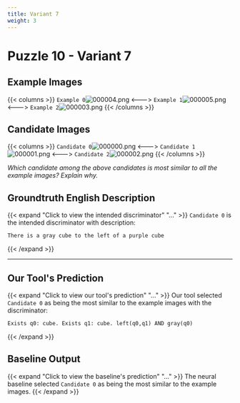 ```yaml
---
title: Variant 7
weight: 3
---
```


# Puzzle 10 - Variant 7

## Example Images
{{< columns >}}
`Example 0`![000004.png](/clevr-variants/alternate-color/fovariant-7/render/images/CLEVR_val_000004.png)
<--->
`Example 1`![000005.png](/clevr-variants/alternate-color/fovariant-7/render/images/CLEVR_val_000005.png)
<--->
`Example 2`![000003.png](/clevr-variants/alternate-color/fovariant-7/render/images/CLEVR_val_000003.png)
{{< /columns >}}

## Candidate Images
{{< columns >}}
`Candidate 0`![000000.png](/clevr-variants/alternate-color/fovariant-7/render/images/CLEVR_val_000000.png)
<--->
`Candidate 1`![000001.png](/clevr-variants/alternate-color/fovariant-7/render/images/CLEVR_val_000001.png)
<--->
`Candidate 2`![000002.png](/clevr-variants/alternate-color/fovariant-7/render/images/CLEVR_val_000002.png)
{{< /columns >}}

*Which candidate among the above candidates is most similar to all the example images? Explain why.*

## Groundtruth English Description

{{< expand "Click to view the intended discriminator" "..." >}}
`Candidate 0` is the intended discriminator with description:
```plaintext 
There is a gray cube to the left of a purple cube
```
{{< /expand >}}

---



## Our Tool's Prediction

{{< expand "Click to view our tool's prediction" "..." >}}
Our tool selected `Candidate 0` as being the most similar to the example images with the discriminator:
```plaintext
Exists q0: cube. Exists q1: cube. left(q0,q1) AND gray(q0)
```
{{< /expand >}}



## Baseline Output

{{< expand "Click to view the baseline's prediction" "..." >}}
The neural baseline selected `Candidate 0` as being the most similar to the example images.
{{< /expand >}}

